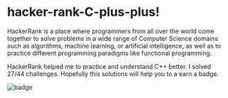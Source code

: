 # hacker-rank-C-plus-plus!

HackerRank is a place where programmers from all over the world come together to solve problems in a wide range of Computer Science domains such as algorithms, machine learning, or artificial intelligence, as well as to practice different programming paradigms like functional programming.

HackerRank helped me to practice and understand C++ better. I solved 27/44 challenges. 
Hopefully this solutions will help you to a earn a badge.

![badge](https://user-images.githubusercontent.com/72088440/131215547-6197301a-19e5-4a13-b47f-6d8fcb8de558.jpg)


